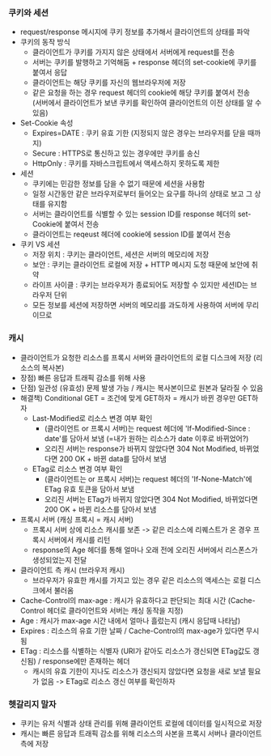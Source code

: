 ### 쿠키와 세션
- request/response 메시지에 쿠키 정보를 추가해서 클라이언트의 상태를 파악
- 쿠키의 동작 방식
    - 클라이언트가 쿠키를 가지지 않은 상태에서 서버에게 request를 전송
    - 서버는 쿠키를 발행하고 기억해둠 + response 헤더의 set-cookie에 쿠키를 붙여서 응답
    - 클라이언트는 해당 쿠키를 자신의 웹브라우저에 저장
    - 같은 요청을 하는 경우 request 헤더의 cookie에 해당 쿠키를 붙여서 전송      
    (서버에서 클라이언트가 보낸 쿠키를 확인하여 클라이언트의 이전 상태를 알 수 있음)
- Set-Cookie 속성
    - Expires=DATE : 쿠키 유효 기한 (지정되지 않은 경우는 브라우저를 닫을 때까지)
    - Secure : HTTPS로 통신하고 있는 경우에만 쿠키를 송신
    - HttpOnly : 쿠키를 자바스크립트에서 액세스하지 못하도록 제한
- 세션
    - 쿠키에는 민감한 정보를 담을 수 없기 때문에 세션을 사용함
    - 일정 시간동안 같은 브라우저로부터 들어오는 요구를 하나의 상태로 보고 그 상태를 유지함
    - 서버는 클라이언트를 식별할 수 있는 session ID를 response 헤더의 set-Cookie에 붙여서 전송
    - 클라이언트는 reqeust 헤더에 cookie에 session ID를 붙여서 전송
- 쿠키 VS 세션
    - 저장 위치 : 쿠키는 클라이언트, 세션은 서버의 메모리에 저장
    - 보안 : 쿠키는 클라이언트 로컬에 저장 + HTTP 메시지 도청 때문에 보안에 취약
    - 라이프 사이클 : 쿠키는 브라우저가 종료되어도 저장할 수 있지만 세션ID는 브라우저 단위
    - 모든 정보를 세션에 저장하면 서버의 메모리를 과도하게 사용하여 서버에 무리이므로 
    
### 캐시
- 클라이언트가 요청한 리소스를 프록시 서버와 클라이언트의 로컬 디스크에 저장 (리소스의 복사본)
- 장점) 빠른 응답과 트래픽 감소를 위해 사용
- 단점) 일관성 (유효성) 문제 발생 가능 / 캐시는 복사본이므로 원본과 달라질 수 있음
- 해결책) Conditional GET = 조건에 맞게 GET하자 = 캐시가 바뀐 경우만 GET하자
    - Last-Modified로 리소스 변경 여부 확인
        - (클라이언트 or 프록시 서버)는 request 헤더에 'If-Modified-Since : date'를 담아서 보냄 (=내가 원하는 리소스가 date 이후로 바뀌었어?)
        - 오리진 서버는 response가 바뀌지 않았다면 304 Not Modified, 바뀌었다면 200 OK + 바뀐 data를 담아서 보냄  
    - ETag로 리소스 변경 여부 확인
        - (클라이언트는 or 프록시 서버)는 request 헤더의 'If-None-Match'에 ETag 유효 토큰을 담아서 보냄
        - 오리진 서버는 ETag가 바뀌지 않았다면 304 Not Modified, 바뀌었다면 200 OK + 바뀐 리소스를 담아서 보냄
- 프록시 서버 (캐싱 프록시 = 캐시 서버)
    - 프록시 서버 상에 리소스 캐시를 보존 -> 같은 리소스에 리퀘스트가 온 경우 프록시 서버에서 캐시를 리턴
    - response의 Age 헤더를 통해 얼마나 오래 전에 오리진 서버에서 리스폰스가 생성되었는지 전달
- 클라이언트 측 캐시 (브라우저 캐시)
    - 브라우저가 유효한 캐시를 가지고 있는 경우 같은 리소스의 액세스는 로컬 디스크에서 불러옴
- Cache-Control의 max-age : 캐시가 유효하다고 판단되는 최대 시간 (Cache-Control 헤더로 클라이언트와 서버는 캐싱 동작을 지정)
- Age : 캐시가 max-age 시간 내에서 얼마나 흘렀는지 (캐시 응답때 나타남)
- Expires : 리소스의 유효 기한 날짜 / Cache-Control의 max-age가 있다면 무시됨
- ETag : 리소스를 식별하는 식별자 (URI가 같아도 리소스가 갱신되면 ETag값도 갱신됨) / response에만 존재하는 헤더
    - 캐시의 유효 기한이 지나도 리소스가 갱신되지 않았다면 요청을 새로 보낼 필요가 없음 -> ETag로 리소스 갱신 여부를 확인하자

### 헷갈리지 말자
- 쿠키는 유저 식별과 상태 관리를 위해 클라이언트 로컬에 데이터를 일시적으로 저장
- 캐시는 빠른 응답과 트래픽 감소를 위해 리소스의 사본을 프록시 서버나 클라이언트 측에 저장
